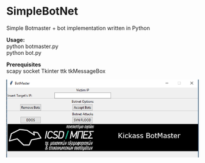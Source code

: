 # SimpleBotNet

Simple Botmaster + bot implementation written in Python

<b>Usage:</b><br>
python botmaster.py<br>
python bot.py

<b>Prerequisites </b><br>
scapy
socket
Tkinter
ttk
tkMessageBox

![alt text](https://github.com/billkoul/SimpleBotNet/blob/master/botmaster.png)
